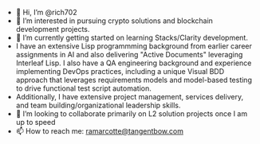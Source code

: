 - 👋 Hi, I’m @rich702
- 👀 I’m interested in pursuing crypto solutions and blockchain development projects.
- 🌱 I’m currently getting started on learning Stacks/Clarity development.
- I have an extensive Lisp programmming background from earlier career assignments in AI and also delivering "Active Documents" leveraging Interleaf Lisp. I also have a QA engineering background and experience implementing DevOps practices, including a unique Visual BDD approach that leverages requirements models and model-based testing to drive functional test script automation.
- Additionally, I have extensive project management, services delivery, and team building/organizational leadership skills.
- 💞️ I’m looking to collaborate primarily on L2 solution projects once I am up to speed
- 📫 How to reach me: ramarcotte@tangentbow.com
<!---
rich702/rich702 is a ✨ special ✨ repository because its `README.md` (this file) appears on your GitHub profile.
You can click the Preview link to take a look at your changes.
--->
